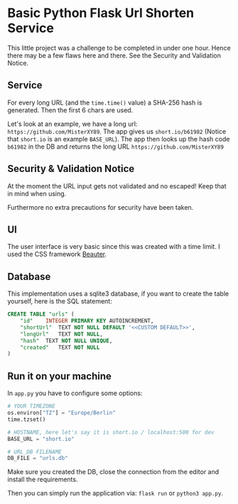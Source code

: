 # Basic Python Flask Url Shorten Service

This little project was a challenge to be completed in under one hour. Hence there may be a few flaws here and there. See the Security and Validation Notice.

## Service
For every long URL (and the `time.time()` value) a SHA-256 hash is generated.
Then the first 6 chars are used.

Let's look at an example, we have a long url: `https://github.com/MisterXY89`. The app gives us
`short.io/b61982` (Notice that `short.io` is an example `BASE_URL`). The app then looks up the
hash code `b61982` in the DB and returns the long URL `https://github.com/MisterXY89`

## Security & Validation Notice
At the moment the URL input gets not validated and no escaped! Keep that in mind when using.

Furthermore no extra precautions for security have been taken.


## UI
The user interface is very basic since this was created with a time limit. I used the CSS framework [Beauter](beauter.outboxcraft.com/).

## Database
This implementation uses a sqlite3 database, if you want to create the table yourself, here is the SQL statement:

```sql
CREATE TABLE "urls" (
	"id"	INTEGER PRIMARY KEY AUTOINCREMENT,
	"shortUrl"	TEXT NOT NULL DEFAULT '<<CUSTOM DEFAULT>>',
	"longUrl"	TEXT NOT NULL,
	"hash"	TEXT NOT NULL UNIQUE,
	"created"	TEXT NOT NULL
)
```
## Run it on your machine
In `app.py` you have to configure some options:
```python
# YOUR TIMEZONE
os.environ["TZ"] = "Europe/Berlin"
time.tzset()

# HOSTNAME, here let's say it is short.io / localhost:500 for dev
BASE_URL = "short.io"

# URL_DB FILENAME
DB_FILE = "urls.db"
```
Make sure you created the DB, close the connection from the editor and install the requirements.

Then you can simply run the application via: `flask run` or `python3 app.py`.
